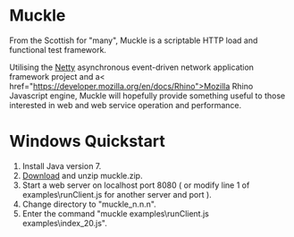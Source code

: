 Muckle
======

From the Scottish for "many", Muckle is a scriptable HTTP load and functional test framework.

Utilising the <a href="http://netty.io">Netty</a> asynchronous event-driven network application framework project 
and a< href="https://developer.mozilla.org/en/docs/Rhino">Mozilla Rhino</a> Javascript engine, Muckle will hopefully provide something useful to those 
interested in web and web service operation and performance.

<h1>Windows Quickstart</h1>

1. Install Java version 7.<br>
2. <a href="https://github.com/muckleproject/muckle/blob/master/muckle.zip?raw=true">Download</a> and unzip muckle.zip.<br>
3. Start a web server on localhost port 8080 ( or modify line 1 of examples\runClient.js for another server and port ).<br>
4. Change directory to "muckle_n.n.n".<br>
5. Enter the command   "muckle examples\runClient.js examples\index_20.js".<br>

